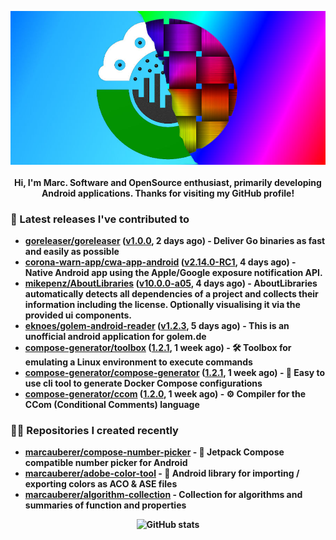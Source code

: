 <p align="center">
	<img src="https://raw.githubusercontent.com/marcauberer/marcauberer/master/images/frontpage-image.jpg">
	<br><br>
	<b>Hi, I'm Marc. Software and OpenSource enthusiast, primarily developing Android applications. Thanks for visiting my GitHub profile!
</p>

### 🚀 Latest releases I've contributed to


- [goreleaser/goreleaser](https://github.com/goreleaser/goreleaser) ([v1.0.0](https://github.com/goreleaser/goreleaser/releases/tag/v1.0.0), 2 days ago) - Deliver Go binaries as fast and easily as possible
- [corona-warn-app/cwa-app-android](https://github.com/corona-warn-app/cwa-app-android) ([v2.14.0-RC1](https://github.com/corona-warn-app/cwa-app-android/releases/tag/v2.14.0-RC1), 4 days ago) - Native Android app using the Apple/Google exposure notification API.
- [mikepenz/AboutLibraries](https://github.com/mikepenz/AboutLibraries) ([v10.0.0-a05](https://github.com/mikepenz/AboutLibraries/releases/tag/v10.0.0-a05), 4 days ago) - AboutLibraries automatically detects all dependencies of a project and collects their information including the license. Optionally visualising it via the provided ui components.
- [eknoes/golem-android-reader](https://github.com/eknoes/golem-android-reader) ([v1.2.3](https://github.com/eknoes/golem-android-reader/releases/tag/v1.2.3), 5 days ago) - This is an unofficial android application for golem.de
- [compose-generator/toolbox](https://github.com/compose-generator/toolbox) ([1.2.1](https://github.com/compose-generator/toolbox/releases/tag/1.2.1), 1 week ago) - 🛠️ Toolbox for emulating a Linux environment to execute commands
- [compose-generator/compose-generator](https://github.com/compose-generator/compose-generator) ([1.2.1](https://github.com/compose-generator/compose-generator/releases/tag/1.2.1), 1 week ago) - 🐳 Easy to use cli tool to generate Docker Compose configurations
- [compose-generator/ccom](https://github.com/compose-generator/ccom) ([1.2.0](https://github.com/compose-generator/ccom/releases/tag/1.2.0), 1 week ago) - ⚙️ Compiler for the CCom (Conditional Comments) language

### 👨‍💻 Repositories I created recently
- [marcauberer/compose-number-picker](https://github.com/marcauberer/compose-number-picker) - 🔢 Jetpack Compose compatible number picker for Android
- [marcauberer/adobe-color-tool](https://github.com/marcauberer/adobe-color-tool) - 🎨 Android library for importing / exporting colors as ACO &amp; ASE files
- [marcauberer/algorithm-collection](https://github.com/marcauberer/algorithm-collection) - Collection for algorithms and summaries of function and properties

<p align="center">
	<img src="https://github-readme-stats.vercel.app/api?username=marcauberer&show_icons=true&theme=dark" alt="GitHub stats">
</p>
